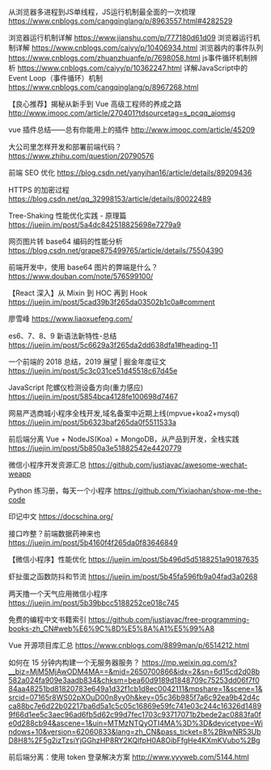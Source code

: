 从浏览器多进程到JS单线程，JS运行机制最全面的一次梳理
https://www.cnblogs.com/cangqinglang/p/8963557.html#4282529

浏览器运行机制详解
https://www.jianshu.com/p/777180d61d09
浏览器运行机制详解
https://www.cnblogs.com/caiyy/p/10406934.html
浏览器内的事件队列
https://www.cnblogs.com/zhuanzhuanfe/p/7698058.html
js事件循环机制辨析
https://www.cnblogs.com/caiyy/p/10362247.html
详解JavaScript中的Event Loop（事件循环）机制
https://www.cnblogs.com/cangqinglang/p/8967268.html

【良心推荐】揭秘从新手到 Vue 高级工程师的养成之路
http://www.imooc.com/article/270401?tdsourcetag=s_pcqq_aiomsg

vue 插件总结——总有你能用上的插件
http://www.imooc.com/article/45209

大公司里怎样开发和部署前端代码？
https://www.zhihu.com/question/20790576

前端 SEO 优化
https://blog.csdn.net/yanyihan16/article/details/89209436

HTTPS 的加密过程
https://blog.csdn.net/qq_32998153/article/details/80022489

Tree-Shaking 性能优化实践 - 原理篇
https://juejin.im/post/5a4dc842518825698e7279a9

网页图片转 base64 编码的性能分析
https://blog.csdn.net/grape875499765/article/details/75504390

前端开发中，使用 base64 图片的弊端是什么？
https://www.douban.com/note/576599100/

【React 深入】从 Mixin 到 HOC 再到 Hook
https://juejin.im/post/5cad39b3f265da03502b1c0a#comment

廖雪峰
https://www.liaoxuefeng.com/

es6、7、8、9 新语法新特性-总结
https://juejin.im/post/5c6629a3f265da2dd638dfa1#heading-11

一个前端的 2018 总结，2019 展望 | 掘金年度征文
https://juejin.im/post/5c3c031ce51d45518c67d45e

JavaScript 陀螺仪检测设备方向(重力感应)
https://juejin.im/post/5854bca4128fe100698d7467

网易严选商城小程序全栈开发,域名备案中近期上线(mpvue+koa2+mysql)
https://juejin.im/post/5b6323baf265da0f5511533a

前后端分离 Vue + NodeJS(Koa) + MongoDB，从产品到开发，全栈实践
https://juejin.im/post/5b850a3e51882542e4420779

微信小程序开发资源汇总
https://github.com/justjavac/awesome-wechat-weapp

Python 练习册，每天一个小程序
https://github.com/Yixiaohan/show-me-the-code

印记中文
https://docschina.org/

接口咋整？前端数据药神来也
https://juejin.im/post/5b4160f4f265da0f83646849

【微信小程序】性能优化
https://juejin.im/post/5b496d5d5188251a90187635

虾扯蛋之函数防抖和节流
https://juejin.im/post/5b45fa596fb9a04fad3a0268

两天撸一个天气应用微信小程序
https://juejin.im/post/5b39bbcc5188252ce018c745

免费的编程中文书籍索引
https://github.com/justjavac/free-programming-books-zh_CN#web%E6%9C%8D%E5%8A%A1%E5%99%A8

Vue 开源项目库汇总
https://www.cnblogs.com/8899man/p/6514212.html

如何在 15 分钟内构建一个无服务器服务？
https://mp.weixin.qq.com/s?__biz=MjM5MjAwODM4MA==&mid=2650700866&idx=2&sn=6d15cd2d08b582a024fa909e3aadb834&chksm=bea60d9189d1848709c75253dd06f7f084aa48251bd81820783e649a1d32f1cb1d8ec0042111&mpshare=1&scene=1&srcid=07165r8WS02pXOuD00n8yy0h&key=05c36b985f7a6c92ea9b42d4cca88bc7e6d22b02217ba6d5a1c5c05c16869e59fc741e03c244c16326d14899f66d1ee5c3aec96ad6fb5d62c99d7fec1703c93717071b2bede2ac0883fa0fe0d288cb94&ascene=1&uin=MTMzNTQyOTI4MA%3D%3D&devicetype=Windows+10&version=62060833&lang=zh_CN&pass_ticket=8%2BkwNR53UbD8H8%2F5g2izTzsiYjGGhzHP8RY2KQlfpH0A8OibFfgHe4KXmKVubo%2Bg

前后端分离：使用 token 登录解决方案
http://www.yyyweb.com/5144.html
